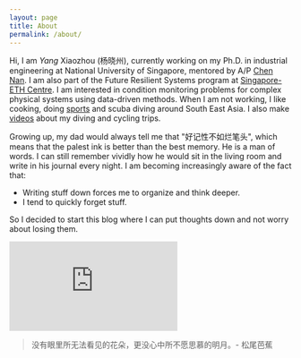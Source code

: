 ```yaml
---
layout: page
title: About
permalink: /about/
---
```


Hi, I am *Yang* Xiaozhou (杨晓州), currently working on my Ph.D. in industrial engineering at National University of Singapore, mentored by A/P [Chen Nan](https://www.eng.nus.edu.sg/isem/staff/chen-nan/). I am also part of the Future Resilient Systems program at [Singapore-ETH Centre](https://sec.ethz.ch). I am interested in condition monitoring problems for complex physical systems using data-driven methods. When I am not working, I like cooking, doing [sports](https://www.strava.com/athletes/29332455/) and scuba diving around South East Asia. I also make [videos](https://www.youtube.com/user/a315345751/) about my diving and cycling trips. 

Growing up, my dad would always tell me that "好记性不如烂笔头", which means that the palest ink is better than the best memory. He is a man of words. I can still remember vividly how he would sit in the living room and write in his journal every night. I am becoming increasingly aware of the fact that:
- Writing stuff down forces me to organize and think deeper.
- I tend to quickly forget stuff.
<!-- - I am contributing freely to many UGC-platforms.  -->

So I decided to start this blog where I can put thoughts down and not worry about losing them. 

<iframe height='160' width='300' frameborder='0' allowtransparency='true' scrolling='no' src='https://www.strava.com/athletes/29332455/activity-summary/8841b89bede2bd28718dd61773fb925a901e35b2'></iframe>

> 没有眼里所无法看见的花朵，更没心中所不愿思慕的明月。\- 松尾芭蕉
